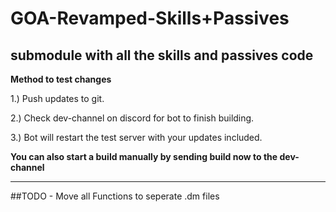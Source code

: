 # GOA-Revamped-Skills+Passives
submodule with all the skills and passives code
---


**Method to test changes**

 1.) Push updates to git.

 2.) Check dev-channel on discord for bot to finish building.

 3.) Bot will restart the test server with your updates included.


**You can also start a build manually by sending build now to the dev-channel**



---
##TODO 
	- Move all Functions to seperate .dm files